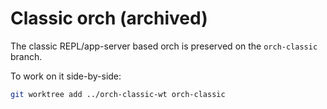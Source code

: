 # Classic orch (archived)

The classic REPL/app-server based orch is preserved on the `orch-classic` branch.

To work on it side-by-side:

```bash
git worktree add ../orch-classic-wt orch-classic
```
